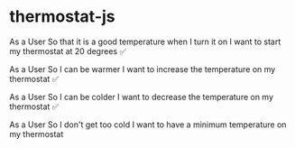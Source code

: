 # thermostat-js

As a User
So that it is a good temperature when I turn it on
I want to start my thermostat at 20 degrees ✅

As a User
So I can be warmer
I want to increase the temperature on my thermostat ✅

As a User
So I can be colder
I want to decrease the temperature on my thermostat ✅

As a User
So I don't get too cold
I want to have a minimum temperature on my thermostat
